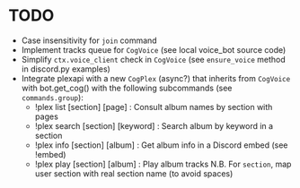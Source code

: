 # TODO

- Case insensitivity for `join` command
- Implement tracks queue for `CogVoice` (see local voice_bot source code)
- Simplify `ctx.voice_client` check in `CogVoice` (see `ensure_voice` method in discord.py examples)
- Integrate plexapi with a new `CogPlex` (async?) that inherits from `CogVoice` with bot.get_cog() with the following subcommands (see `commands.group`):
    - !plex list [section] [page] : Consult album names by section with pages
    - !plex search [section] [keyword] : Search album by keyword in a section
    - !plex info [section] [album] : Get album info in a Discord embed (see !embed)
    - !plex play [section] [album] : Play album tracks
N.B. For `section`, map user section with real section name (to avoid spaces)
